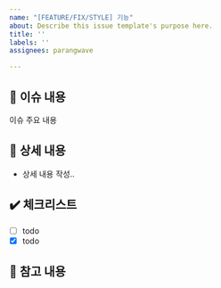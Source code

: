 ```yaml
---
name: "[FEATURE/FIX/STYLE] 기능"
about: Describe this issue template's purpose here.
title: ''
labels: ''
assignees: parangwave

---
```


## 📢 이슈 내용
이슈 주요 내용

## 📃 상세 내용
- 상세 내용 작성..

## ✔️ 체크리스트
- [ ] todo
- [x] todo

## 📍 참고 내용
